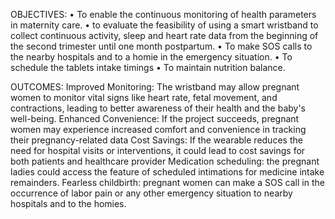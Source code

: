 OBJECTIVES:
•	To enable the continuous monitoring of health parameters  in maternity care.
•	to evaluate the feasibility of using a smart wristband to collect continuous activity, sleep and heart rate data from the beginning of the second trimester until one month postpartum. 
•	To make SOS calls to the nearby hospitals and to a homie in the  emergency situation.
•	To schedule the tablets intake timings
•	To maintain nutrition balance.

OUTCOMES:
	Improved Monitoring: The wristband may allow pregnant women to monitor vital signs like heart rate, fetal movement, and contractions, leading to better awareness of their health and the baby's well-being. 
	Enhanced Convenience: If the project succeeds, pregnant women may experience increased comfort and convenience in tracking their pregnancy-related data 
	Cost Savings: If the wearable reduces the need for hospital visits or interventions, it could lead to cost savings for both patients and healthcare provider 
	Medication scheduling: the pregnant ladies could access the feature of scheduled intimations for medicine intake remainders.
	Fearless childbirth: pregnant women can make a SOS call in the occurrence of labor pain or any other emergency situation to nearby hospitals and to the  homies.
